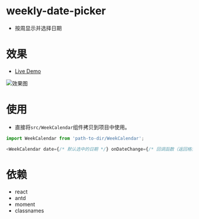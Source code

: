 # weekly-date-picker
- 按周显示并选择日期

# 效果
- [Live Demo](https://littlegauze.github.io/weekly-date-picker/)

![效果图](http://sources.gauze.life/weekly-picker-demo.png)

# 使用
- 直接将`src/WeekCalendar`组件拷贝到项目中使用。

```js
import WeekCalendar from 'path-to-dir/WeekCalendar';
```

```js
<WeekCalendar date={/* 默认选中的日期 */} onDateChange={/* 回调函数（返回格式为'YYYY-MM-DD'的日期字符串） */} />
```

# 依赖
- react
- antd
- moment
- classnames
